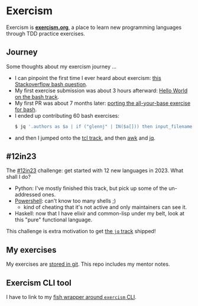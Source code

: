 # Exercism

Exercism is [**exercism.org**][exercism], a place to learn new programming languages through TDD practice exercises.

## Journey

Some thoughts about my exercism journey ...

* I can pinpoint the first time I ever heard about exercism: [this Stackoverflow bash question][so-bash-bats].
* My first exercise submission was about 3 hours afterward: [Hello World on the bash track][ex-bash-hw].
* My first PR was about 7 months later: [porting the all-your-base exercise for bash][gh-ex-pr1].
* I ended up contributing 60 bash exercises:
  ```sh
  $ jq '.authors as $a | if ("glennj" | IN($a[])) then input_filename else empty end' exercises/practice/*/.meta/config.json | wc -l
  ```
* and then I jumped onto the [tcl track][gh-ex-tcl], and then [awk][gh-ex-awk] and [jq][gh-ex-jq].

## #12in23

The [#12in23] challenge: get started with 12 new languages in 2023. What shall I do?

* Python: I've mostly finished this track, but pick up some of the un-addressed ones.
* [Powershell](./powershell.md): can't know too many shells ;)
    * kind of cheating that it's not active and only maintainers can see it.
* Haskell: now that I have elixir and common-lisp under my belt, look at this "pure" functional language.

This challenge is extra motivation to get [the `jq` track][gh-ex-jq] shipped!

## My exercises

My exercises are [stored in git][gh-glennj-ex].
This repo includes my mentor notes.

## Exercism CLI tool

I have to link to my [fish wrapper around `exercism` CLI][fish-wrapper].


[exercism]: https://exercism.org
[so-bash-bats]: https://stackoverflow.com/questions/52970751/exercism-bash-track
[ex-bash-hw]: https://exercism.org/tracks/bash/exercises/hello-world/solutions/glennj
[gh-ex-pr1]: https://github.com/exercism/bash/pull/278
[#12in23]: https://exercism.org/challenges/12in23
[gh-ex-jq]: https://github.com/exercism/jq
[gh-ex-tcl]: https://github.com/exercism/tcl
[gh-ex-awk]: https://github.com/exercism/awk
[gh-glennj-ex]: https://github.com/glennj/exercism.io
[fish-wrapper]:  https://github.com/glennj/exercism-cli-fish-wrapper
